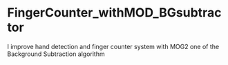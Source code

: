 # FingerCounter_withMOD_BGsubtractor
I improve hand detection and finger counter system with MOG2 one of the Background Subtraction algorithm
